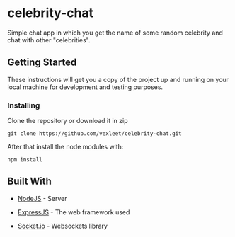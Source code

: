 # celebrity-chat
Simple chat app in which you get the name of some random celebrity and chat with other "celebrities".

## Getting Started
These instructions will get you a copy of the project up and running on your local machine for development and testing purposes.

### Installing
Clone the repository or download it in zip

```
git clone https://github.com/vexleet/celebrity-chat.git
```

After that install the node modules with:

```
npm install
```

## Built With
* [NodeJS](https://nodejs.org/en/) - Server

* [ExpressJS](https://expressjs.com) - The web framework used

* [Socket.io](https://socket.io) - Websockets library
